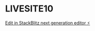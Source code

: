# LIVESITE10

[Edit in StackBlitz next generation editor ⚡️](https://stackblitz.com/~/github.com/Platt1234/LIVESITE10)